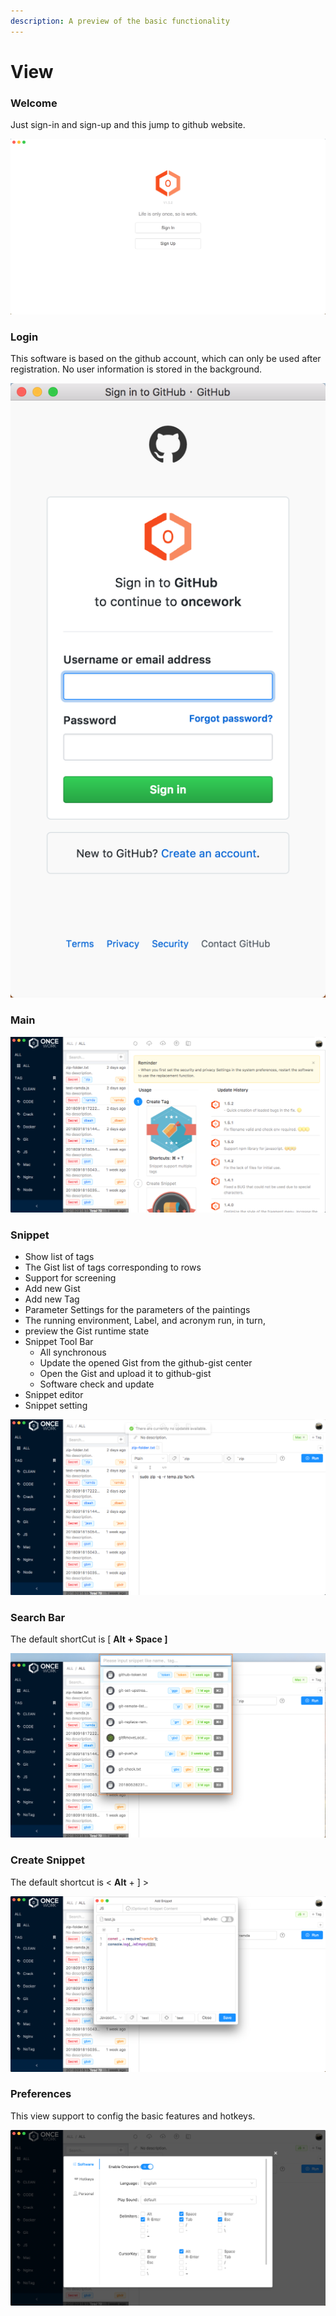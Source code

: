 ```yaml
---
description: A preview of the basic functionality
---
```


# View

### Welcome

Just sign-in and sign-up and this jump to github website.

![](.gitbook/assets/login-view.png)

###  Login

This software is based on the github account, which can only be used after registration. No user information is stored in the background.

![](.gitbook/assets/login-sign-in.png)

### Main

![](.gitbook/assets/snipaste_2018-09-27_15-22-47.png)

###  Snippet

* Show list of tags
*  The Gist list of tags corresponding to rows
  * Support for screening
  * Add new Gist
  * Add new Tag
*  Parameter Settings for the parameters of the paintings
  * The running environment, Label, and acronym run, in turn, 
  * preview the Gist runtime state
* Snippet Tool Bar
  * All synchronous
  * Update the opened Gist from the github-gist center
  * Open the Gist and upload it to github-gist
  * Software check and update
* Snippet editor
* Snippet setting

![](.gitbook/assets/snipaste_2018-09-27_15-22-38.png)

### Search Bar

The default shortCut is \[ **Alt + Space \]**

![](.gitbook/assets/search-bar.png)

### Create Snippet

The default shortcut is &lt; **Alt** + \] &gt;

![](.gitbook/assets/create-snippet.png)

### Preferences

This view support to config the basic features and hotkeys.

![](.gitbook/assets/preferences.png)

